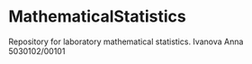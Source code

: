 # MathematicalStatistics
Repository for laboratory mathematical statistics. Ivanova Anna 5030102/00101

